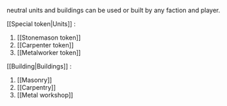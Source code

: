 neutral units and buildings can be used or built by any faction and player.


[[Special token|Units]] :
1. [[Stonemason token]]
2. [[Carpenter token]]
3. [[Metalworker token]]

[[Building|Buildings]] :
1. [[Masonry]]
2. [[Carpentry]]
3. [[Metal workshop]]